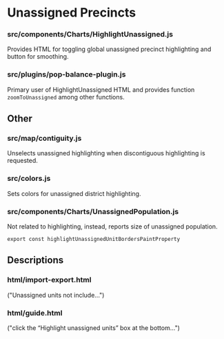 # Unassigned Precincts

### **src/components/Charts/HighlightUnassigned.js**
Provides HTML for toggling global unassigned precinct highlighting
and button for smoothing.

### **src/plugins/pop-balance-plugin.js**
Primary user of HighlightUnassigned HTML and provides function `zoomToUnassigned`
among other functions.

## Other

### **src/map/contiguity.js**
Unselects unassigned highlighting when discontiguous highlighting is requested. 

### **src/colors.js**
Sets colors for unassigned district highlighting.

### **src/components/Charts/UnassignedPopulation.js**
Not related to highlighting, instead, reports size of unassigned population.

```export const highlightUnassignedUnitBordersPaintProperty```

## Descriptions

### **html/import-export.html**
("Unassigned units not include...")

### **html/guide.html**
("click the “Highlight unassigned units” box at the bottom...")